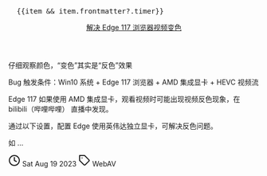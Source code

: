 <script setup>
 
import { data as posts } from './posts.data.js'
import { useData } from 'vitepress'
const { frontmatter } = useData()
console.log(posts)
</script>
<style lang="sass">
.title
    font-family: PT Serif,Serif
    font-size: 28px
    border-bottom: 0
    cursor: pointer
    color: #000
    transition: all .2s
a:link
    text-decoration: none
a:hover
    text-decoration: underline
    color: #d05dd2!important       
</style>
<pre v-for="(item, index) in posts" :key="index">
  {{item && item.frontmatter?.timer}}
</pre>
<article>
  <header class="title">
    <a href="/posts/2023/09/19/edge117-amd-hevc-bugfix/" class="nav-link">
      解决 Edge 117 浏览器视频变色
    </a>  
  </header>
  <p>仔细观察颜色，“变色”其实是“反色”效果

Bug 触发条件：Win10 系统 + Edge 117 浏览器 + AMD 集成显卡 + HEVC 视频流

Edge&nbsp;117&nbsp;如果使用&nbsp;AMD&nbsp;集成显卡，观看视频时可能出现视频反色现象，在 bilibili（哔哩哔哩） 直播中发现。

通过以下设置，配置 Edge&nbsp;使用英伟达独立显卡，可解决反色问题。

如 ...</p>

<svg xmlns="http://www.w3.org/2000/svg" width="24" height="24" viewBox="0 0 24 24" fill="none" stroke="currentColor" stroke-width="2" stroke-linecap="round" stroke-linejoin="round" class="feather feather-clock"><circle cx="12" cy="12" r="10"></circle><polyline points="12 6 12 12 16 14"></polyline></svg>
<time pubdate="" itemprop="datePublished" datetime="2023-08-19T00:00:00.000Z">
Sat Aug 19 2023
</time>
<svg xmlns="http://www.w3.org/2000/svg" width="24" height="24" viewBox="0 0 24 24" fill="none" stroke="currentColor" stroke-width="2" stroke-linecap="round" stroke-linejoin="round" class="feather feather-tag"><path d="M20.59 13.41l-7.17 7.17a2 2 0 0 1-2.83 0L2 12V2h10l8.59 8.59a2 2 0 0 1 0 2.82z"></path><line x1="7" y1="7" x2="7" y2="7"></line></svg>
<span href="/tag/WebAV" class="">
WebAV
</span>

</article>
